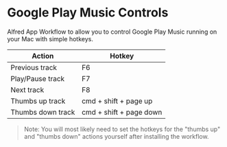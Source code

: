 # Google Play Music Controls

Alfred App Workflow to allow you to control Google Play Music running on your Mac with simple hotkeys.

Action|Hotkey
--- | ---
Previous track|F6
Play/Pause track|F7
Next track|F8
Thumbs up track|cmd + shift + page up
Thumbs down track|cmd + shift + page down

> Note: You will most likely need to set the hotkeys for the "thumbs up" and "thumbs down" actions yourself after installing the workflow.